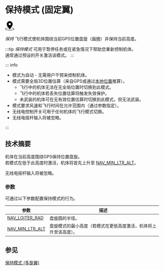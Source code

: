 # 保持模式 (固定翼)

<img src="../../assets/site/position_fixed.svg" title="位置固定所需（例如GPS）" width="30px" />

_保持_ 飞行模式使机体围绕当前GPS位置盘旋（画圈）并保持当前高度。

:::tip
_保持模式_ 可用于暂停任务或在紧急情况下帮助您重新控制机体。  
通常通过预设的开关激活该模式。
:::

::: info

- 模式为自动 - 无需用户干预来控制机体。
- 模式需要全局3D位置估算（来自GPS或通过[本地位置](../ros/external_position_estimation.md#enabling-auto-modes-with-a-local-position)推算）。
  - 飞行中的机体无法在无全局位置时切换到此模式。
  - 飞行中的机体若丢失位置估算将触发失效保护。
  - 未武装的机体可在无有效位置估算时切换到此模式，但无法武装。
- 模式要求风速和飞行时间在允许范围内（通过参数指定）。
- 无线电控制开关可用于任何机体的飞行模式切换。
- 无线电摇杆输入将被忽略。

<!-- https://github.com/PX4/PX4-Autopilot/blob/main/src/modules/commander/ModeUtil/mode_requirements.cpp -->

:::

## 技术摘要

机体在当前高度围绕GPS保持位置盘旋。  
若模式在低于此高度时激活，机体将首先上升至 [NAV_MIN_LTR_ALT](#NAV_MIN_LTR_ALT)。

无线电摇杆输入将被忽略。

### 参数

可通过以下参数配置保持模式的行为。

| 参数                                                                                                 | 描述                                                                                                   |
| ----------------------------------------------------------------------------------------------------- | ----------------------------------------------------------------------------------------------------- |
| [NAV_LOITER_RAD](../advanced_config/parameter_reference.md#NAV_LOITER_RAD)                            | 盘旋圆的半径。                                                                                         |
| <a id="NAV_MIN_LTR_ALT"></a>[NAV_MIN_LTR_ALT](../advanced_config/parameter_reference.md#NAV_MIN_LTR_ALT) | 盘旋模式的最小高度（若模式在更低高度激活，机体将上升至该高度）。                                       |

## 参见

[保持模式 (多旋翼)](../flight_modes_mc/hold.md)

<!-- this maps to AUTO_LOITER in flight mode state machine -->